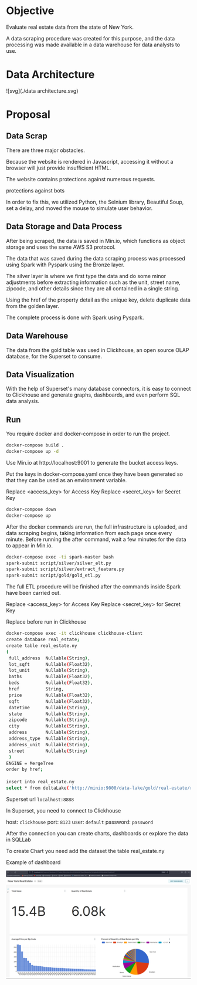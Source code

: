 # Objective

Evaluate real estate data from the state of New York. 

A data scraping procedure was created for this purpose, and the data processing was made available in a data warehouse for data analysts to use.

# Data Architecture

![svg](./data architecture.svg)

# Proposal

## Data Scrap
There are three major obstacles.

Because the website is rendered in Javascript, accessing it without a browser will just provide insufficient HTML.

The website contains protections against numerous requests.

protections against bots

In order to fix this, we utilized Python, the Selnium library, Beautiful Soup, set a delay, and moved the mouse to simulate user behavior.

## Data Storage and Data Process

After being scraped, the data is saved in Min.io, which functions as object storage and uses the same AWS S3 protocol.

The data that was saved during the data scraping process was processed using Spark with Pyspark using the Bronze layer.

The silver layer is where we first type the data and do some minor adjustments before extracting information such as the unit, street name, zipcode, and other details since they are all contained in a single string.

Using the href of the property detail as the unique key, delete duplicate data from the golden layer.

The complete process is done with Spark using Pyspark.

## Data Warehouse

The data from the gold table was used in Clickhouse, an open source OLAP database, for the Superset to consume.

## Data Visualization

With the help of Superset's many database connectors, it is easy to connect to Clickhouse and generate graphs, dashboards, and even perform SQL data analysis.

## Run

You require docker and docker-compose in order to run the project.

```bash
docker-compose build .
docker-compose up -d 
```

Use Min.io at http://localhost:9001 to generate the bucket access keys.

Put the keys in docker-compose.yaml once they have been generated so that they can be used as an environment variable.

Replace <access_key> for Access Key
Replace <secret_key> for Secret Key

```bash
docker-compose down
docker-compose up
```


After the docker commands are run, the full infrastructure is uploaded, and data scraping begins, taking information from each page once every minute. Before running the after command, wait a few minutes for the data to appear in Min.io.

```bash
docker-compose exec -ti spark-master bash
spark-submit script/silver/silver_elt.py
spark-submit script/silver/extract_feature.py
spark-submit script/gold/gold_etl.py
```

The full ETL procedure will be finished after the commands inside Spark have been carried out.

Replace <access_key> for Access Key
Replace <secret_key> for Secret Key

Replace before run in Clickhouse

```bash
docker-compose exec -it clickhouse clickhouse-client
create database real_estate;
create table real_estate.ny
(
 full_address  Nullable(String),                                                                               
 lot_sqft      Nullable(Float32),                                                                              
 lot_unit      Nullable(String),                                                                               
 baths         Nullable(Float32),                                                                              
 beds          Nullable(Float32),                                                                              
 href          String,                                                                                         
 price         Nullable(Float32),                                                                              
 sqft          Nullable(Float32),                                                                              
 datetime      Nullable(String),                                                                               
 state         Nullable(String),                                                                               
 zipcode       Nullable(String),                                                                               
 city          Nullable(String),                                                                               
 address       Nullable(String),                                                                               
 address_type  Nullable(String),                                                                               
 address_unit  Nullable(String),                                                                               
 street        Nullable(String)                                                                               
 )
ENGINE = MergeTree
order by href;

insert into real_estate.ny
select * from deltaLake('http://minio:9000/data-lake/gold/real-estate/real-estate/','<access_key>','<secret_key>') where zipcode !='York';
```

Superset url `localhost:8888`

In Superset, you need to connect to Clickhouse

host: `clickhouse`
port: `8123`
user: `default`
password: `password`

After the connection you can create charts, dashboards or explore the data in SQLLab

To create Chart you need add the dataset the table real_estate.ny

Example of dashboard

![](./superset.png)

